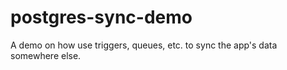 # postgres-sync-demo

A demo on how use triggers, queues, etc. to sync the app's data somewhere else.
